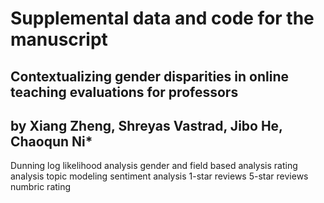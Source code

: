 # Supplemental data and code for the manuscript
## Contextualizing gender disparities in online teaching evaluations for professors
## by Xiang Zheng, Shreyas Vastrad, Jibo He, Chaoqun Ni*


Dunning log likelihood analysis
gender and field based analysis
rating analysis
topic modeling 
sentiment analysis
1-star reviews
5-star reviews
numbric rating
